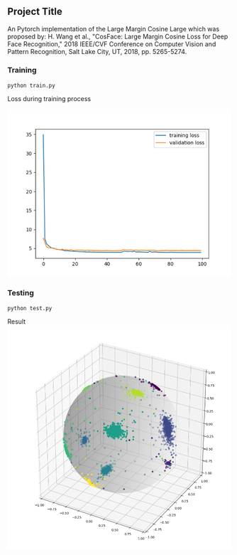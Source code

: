 ## Project Title

An Pytorch implementation of the Large Margin Cosine Large which was proposed by: H. Wang et al., "CosFace: Large Margin Cosine Loss for Deep Face Recognition," 2018 IEEE/CVF Conference on Computer Vision and Pattern Recognition, Salt Lake City, UT, 2018, pp. 5265-5274.
### Training
```
python train.py
```
Loss during training process

![Image description](output/loss.png)

### Testing
```
python test.py
```
Result
![Image description](output/result.png)
